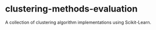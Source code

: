 # clustering-methods-evaluation
A collection of clustering algorithm implementations using Scikit-Learn.
